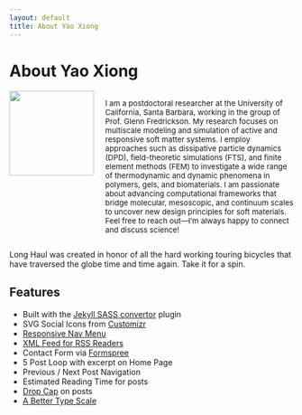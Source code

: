 ```yaml
---
layout: default
title: About Yao Xiong
---
```


<div class="post">
	<h1 class="pageTitle">About Yao Xiong</h1>
	<div style="display: flex; align-items: flex-start;">
		<img src="{{ '/assets/img/Yao Xiong_headshot_Transp.jpg' | relative_url }}" alt="" style="width:150px; height:auto; margin-right:20px;">
		<div>
			<p class="intro" style="font-size: 0.95em; max-width: 650px;">I am a postdoctoral researcher at the University of California, Santa Barbara, working in the group of Prof. Glenn Fredrickson. My research focuses on multiscale modeling and simulation of active and responsive soft matter systems. I employ approaches such as dissipative particle dynamics (DPD), field-theoretic simulations (FTS), and finite element methods (FEM) to investigate a wide range of thermodynamic and dynamic phenomena in polymers, gels, and biomaterials. I am passionate about advancing computational frameworks that bridge molecular, mesoscopic, and continuum scales to uncover new design principles for soft materials. Feel free to reach out—I’m always happy to connect and discuss science!</p>
		</div>
	</div>
	<p>Long Haul was created in honor of all the hard working touring bicycles that have traversed the globe time and time again. Take it for a spin.</p>
	<h2>Features</h2>
	<ul>
		<li>Built with the <a href="https://github.com/jekyll/jekyll-sass-converter">Jekyll SASS convertor</a> plugin</li>
  		<li>SVG Social Icons from <a href="http://customizr.net/icons/">Customizr</a></li>
  		<li><a href="http://responsive-nav.com/">Responsive Nav Menu</a></li>
  		<li><a href="https://github.com/snaptortoise/jekyll-rss-feeds">XML Feed for RSS Readers</a></li>
  		<li>Contact Form via <a href="http://formspree.io/">Formspree</a></li>
      <li>5 Post Loop with excerpt on Home Page</li>
  		<li>Previous / Next Post Navigation</li>
      <li>Estimated Reading Time for posts</li>
  		<li><a href="https://github.com/adobe-webplatform/dropcap.js">Drop Cap</a> on posts</li>
  		<li><a href="http://typecast.com/blog/a-more-modern-scale-for-web-typography">A Better Type Scale</a></li>
  	</ul>
</div>

